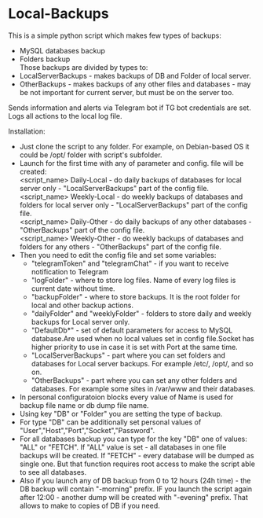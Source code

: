 # Local-Backups
This is a simple python script which makes few types of backups:  
- MySQL databases backup  
- Folders backup  
Those backups are divided by types to:  
- LocalServerBackups - makes backups of DB and Folder of local server.  
- OtherBackups - makes backups of any other files and databases - may be not important for current server, but must be on the server too.  

Sends information and alerts via Telegram bot if TG bot credentials are set.  
Logs all actions to the local log file.   

Installation:  
- Just clone the script to any folder. For example, on Debian-based OS it could be /opt/ folder with script's subfolder.
- Launch for the first time with any of parameter and config. file will be created:  
    <script_name> Daily-Local  - do daily backups of databases for local server only - \"LocalServerBackups\" part of the config file.  
    <script_name> Weekly-Local - do weekly backups of databases and folders for local server only - \"LocalServerBackups\" part of the config file.  
    <script_name> Daily-Other  - do daily backups of any other databases - \"OtherBackups\" part of the config file.  
    <script_name> Weekly-Other - do weekly backups of databases and folders for any others - \"OtherBackups\" part of the config file.  
- Then you need to edit the config file and set some variables:  
  - "telegramToken" and "telegramChat" - if you want to receive notification to Telegram  
  - "logFolder" - where to store log files. Name of every log files is current date without time.  
  - "backupFolder" - where to store backups. It is the root folder for local and other backup actions.  
  - "dailyFolder" and "weeklyFolder" - folders to store daily and weekly backups for Local server only.  
  - "DefaultDb*" - set of default parameters for access to MySQL database.Are used when no local values set in config file.Socket has higher priority to use in case it is set with Port at the same time.  
  - "LocalServerBackups" - part where you can set folders and databases for Local server backups. For example /etc/, /opt/, and so on.  
  - "OtherBackups" - part where you can set any other folders and databases. For example some sites in /var/www and their databases.  
- In personal configuratoion blocks every value of Name is used for backup file name or db dump file name.  
- Using key "DB" or "Folder" you are setting the type of backup.  
- For type "DB" can be additionally set personal values of "User","Host","Port","Socket","Password".  
- For all databases backup you can type for the key "DB" one of values: "ALL" or "FETCH". If "ALL" value is set - all databases in one file backups will be created. If "FETCH" - every database will be dumped as single one. But that function requires root access to make the script able to see all databases.  
- Also if you launch any of DB backup from 0 to 12 hours (24h time) - the DB backup will contain "-morning" prefix. IF you launch the script again after 12:00 - another dump will be created with "-evening" prefix. That allows to make to copies of DB if you need.  
